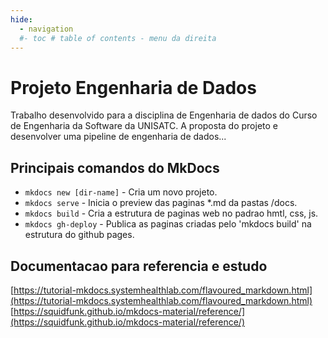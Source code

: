 ```yaml
---
hide:
  - navigation
  #- toc # table of contents - menu da direita
---
```


# Projeto Engenharia de Dados

Trabalho desenvolvido para a disciplina de Engenharia de dados do Curso de Engenharia da Software da UNISATC.
A proposta do projeto e desenvolver uma pipeline de engenharia de dados...

## Principais comandos do MkDocs

* `mkdocs new [dir-name]` - Cria um novo projeto.
* `mkdocs serve` - Inicia o preview das paginas *.md da pastas /docs.
* `mkdocs build` - Cria a estrutura de paginas web no padrao hmtl, css, js.
* `mkdocs gh-deploy` - Publica as paginas criadas pelo 'mkdocs build' na estrutura do github pages.

## Documentacao para referencia e estudo
[https://tutorial-mkdocs.systemhealthlab.com/flavoured_markdown.html](https://tutorial-mkdocs.systemhealthlab.com/flavoured_markdown.html)  
[https://squidfunk.github.io/mkdocs-material/reference/](https://squidfunk.github.io/mkdocs-material/reference/)
